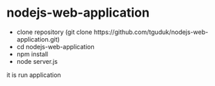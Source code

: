 # nodejs-web-application
<ul>
  <li> clone repository (git clone https://github.com/tguduk/nodejs-web-application.git)<br></li>
  <li> cd nodejs-web-application<br></li>
  <li> npm install<br></li>
  <li> node server.js <br></li>
</ul>

it is run application 
